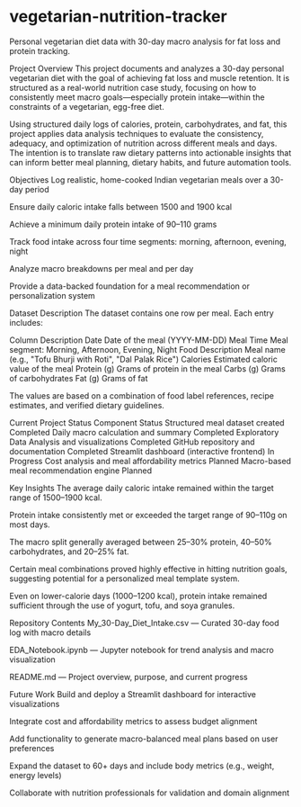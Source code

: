 # vegetarian-nutrition-tracker
Personal vegetarian diet data with 30-day macro analysis for fat loss and protein tracking.

Project Overview
This project documents and analyzes a 30-day personal vegetarian diet with the goal of achieving fat loss and muscle retention. It is structured as a real-world nutrition case study, focusing on how to consistently meet macro goals—especially protein intake—within the constraints of a vegetarian, egg-free diet.

Using structured daily logs of calories, protein, carbohydrates, and fat, this project applies data analysis techniques to evaluate the consistency, adequacy, and optimization of nutrition across different meals and days. The intention is to translate raw dietary patterns into actionable insights that can inform better meal planning, dietary habits, and future automation tools.

Objectives
Log realistic, home-cooked Indian vegetarian meals over a 30-day period

Ensure daily caloric intake falls between 1500 and 1900 kcal

Achieve a minimum daily protein intake of 90–110 grams

Track food intake across four time segments: morning, afternoon, evening, night

Analyze macro breakdowns per meal and per day

Provide a data-backed foundation for a meal recommendation or personalization system

Dataset Description
The dataset contains one row per meal. Each entry includes:

Column	Description
Date	Date of the meal (YYYY-MM-DD)
Meal Time	Meal segment: Morning, Afternoon, Evening, Night
Food Description	Meal name (e.g., "Tofu Bhurji with Roti", "Dal Palak Rice")
Calories	Estimated caloric value of the meal
Protein (g)	Grams of protein in the meal
Carbs (g)	Grams of carbohydrates
Fat (g)	Grams of fat

The values are based on a combination of food label references, recipe estimates, and verified dietary guidelines.

Current Project Status
Component	Status
Structured meal dataset created	Completed
Daily macro calculation and summary	Completed
Exploratory Data Analysis and visualizations	Completed
GitHub repository and documentation	Completed
Streamlit dashboard (interactive frontend)	In Progress
Cost analysis and meal affordability metrics	Planned
Macro-based meal recommendation engine	Planned

Key Insights
The average daily caloric intake remained within the target range of 1500–1900 kcal.

Protein intake consistently met or exceeded the target range of 90–110g on most days.

The macro split generally averaged between 25–30% protein, 40–50% carbohydrates, and 20–25% fat.

Certain meal combinations proved highly effective in hitting nutrition goals, suggesting potential for a personalized meal template system.

Even on lower-calorie days (1000–1200 kcal), protein intake remained sufficient through the use of yogurt, tofu, and soya granules.

Repository Contents
My_30-Day_Diet_Intake.csv — Curated 30-day food log with macro details

EDA_Notebook.ipynb — Jupyter notebook for trend analysis and macro visualization

README.md — Project overview, purpose, and current progress

Future Work
Build and deploy a Streamlit dashboard for interactive visualizations

Integrate cost and affordability metrics to assess budget alignment

Add functionality to generate macro-balanced meal plans based on user preferences

Expand the dataset to 60+ days and include body metrics (e.g., weight, energy levels)

Collaborate with nutrition professionals for validation and domain alignment
